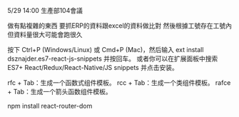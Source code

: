 5/29
 14:00
 生產部104會議

 做有點複雜的東西
要抓ERP的資料跟excel的資料做比對
然後根據工號存在工號內
但資料量很大可能會跑很久

<!-- 如何快速鍵立react模板 -->
按下 Ctrl+P (Windows/Linux) 或 Cmd+P (Mac)，然后输入 ext install dsznajder.es7-react-js-snippets 并按回车。
或者你可以在扩展面板中搜索 ES7+ React/Redux/React-Native/JS snippets 并点击安装。

rfc + Tab：生成一个函数式组件模板。
rcc + Tab：生成一个类组件模板。
rafce + Tab：生成一个箭头函数组件模板。

<!-- 安裝 react-router-dom -->
npm install react-router-dom
